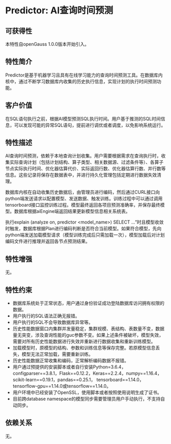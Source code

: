 # Predictor: AI查询时间预测<a name="ZH-CN_TOPIC_0000001151995065"></a>

## 可获得性<a name="section56086982"></a>

本特性自openGauss 1.0.0版本开始引入。

## 特性简介<a name="section35020791"></a>

Predictor是基于机器学习且具有在线学习能力的查询时间预测工具。在数据库内核中，通过不断学习数据库内收集的历史执行信息，实现计划的执行时间预测功能。

## 客户价值<a name="section46751668"></a>

在SQL语句执行之前，根据AI模型预测SQL执行时间。用户基于推测的SQL时间信息，可以发现可能的异常SQL语句，提前进行调优或者调度，以免影响系统运行。

## 特性描述<a name="section18111828"></a>

AI查询时间预测，依赖于本地查询计划收集。用户需要根据需求在查询执行时，收集实际查询计划（包括计划结构、算子类型、相关数据源、过滤条件等）、各算子节点实际执行时间、优化器估算代价、实际返回行数、优化器估算行数、并行数等信息。这些记录将保存在数据表中，并进行持久化管理包括定期进行数据失效清理。

数据库内核在自动收集历史数据后，由管理员进行编码，然后通过CURL接口向python端发送请求以配置模型、发送数据、触发训练。训练过程中可以通过调用tensorboard接口监控训练过程。模型最终返回各项目预测准确率，并保存最终模型。数据库根据aiEngine端返回结果更新模型信息相关系统表。

执行explain \(analyze on, predictor <model\_name\>\) SELECT …”时且模型收敛时触发，数据库根据Plan进行编码判断是否符合当前模型。如果符合模型，先向python端发送加载模型请求（模型训练完成后只需加载一次），模型加载后对计划编码文件进行推理并返回各节点预测结果。

## 特性增强<a name="section28788730"></a>

无。

## 特性约束<a name="section06531946143616"></a>

-   数据库系统处于正常状态，用户通过身份验证成功登陆数据库访问拥有权限的数据。
-   用户执行的SQL语法正确无报错。
-   用户执行的SQL不会导致数据库异常等。
-   历史性能数据窗口内集群并发量稳定，集群规模、表结构、表数量不变，数据量无突变，涉及查询性能的guc参数不变。如果上述条件被破坏，模型失效，需要对所有历史性能数据进行失效并重新进行数据收集和重新训练模型。
-   加载模型时，原模型的结构、参数和训练信息等保存完整。若原模型信息丢失，模型无法正常加载，需要重新训练。
-   历史性能数据正常收集和编码，正常解析编码数据不报错。
-   用户通过预提供的安装脚本或者自行安装Python=3.6.4，configparser==3.8.1，Flask==0.12.2，Keras==2.2.4，numpy==1.16.4，scikit-learn==0.19.1，pandas==0.25.1， tensorboard==1.14.0，tensorflow-gpu==1.14.0或tensorflow==1.14.0。
-   用户环境中已经安装了OpenSSL，使用脚本或者按照使用说明生成了证书。
-   目前跨database namespace的模型同步需要管理员用户手动执行，不支持自动同步。

## 依赖关系<a name="section57771982"></a>

无。
